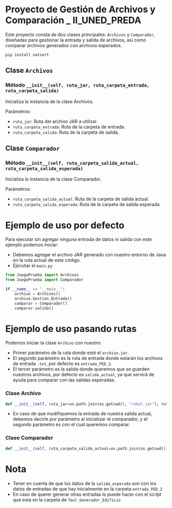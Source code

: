 # Proyecto de Gestión de Archivos y Comparación _ II_UNED_PREDA

Este proyecto consta de dos clases principales: `Archivos` y `Comparador`, diseñadas para gestionar la entrada y salida de archivos, así como comparar archivos generados con archivos esperados.

`pip install natsort`

## Clase `Archivos`

### Método `__init__(self, ruta_jar, ruta_carpeta_entrada, ruta_carpeta_salida)`

Inicializa la instancia de la clase Archivos.

Parámetros:
- `ruta_jar`: Ruta del archivo JAR a utilizar.
- `ruta_carpeta_entrada`: Ruta de la carpeta de entrada.
- `ruta_carpeta_salida`: Ruta de la carpeta de salida.

## Clase `Comparador`

### Método `__init__(self, ruta_carpeta_salida_actual, ruta_carpeta_salida_esperada)`

Inicializa la instancia de la clase Comparador.

Parámetros:
- `ruta_carpeta_salida_actual`: Ruta de la carpeta de salida actual.
- `ruta_carpeta_salida_esperada`: Ruta de la carpeta de salida esperada.

# Ejemplo de uso por defecto

Para ejecutar sin agregar ninguna entrada de datos ni salida con este ejemplo podemos iniciar:
- Debemos agregar el archivo JAR generado con nuestro entorno de Java en la ruta actual de este código.
- Ejecutar el `main.py`

```python
from JuegoPrueba import Archivos
from JuegoPrueba import Comparador

if __name__ == "__main__":
    archivo = Archivos() 
    archivo.Gestion_Entrada()
    comparar = Comparador()
    comparar.salida()
```

# Ejemplo de uso pasando rutas

Podemos iniciar la clase `Archivo` con nuestro:
- Primer parámetro de la ruta donde esté el `archivo.jar`.
- El segundo parámetro es la ruta de entrada donde estarán los archivos de entrada `.txt`, por defecto es `entrada_PED_2`.
- El tercer parámetro es la salida donde queremos que se guarden nuestros archivos, por defecto es `salida_actual`, ya que servirá de ayuda para comparar con las salidas esperadas.
### Clase Archivo

```python
def __init__(self, ruta_jar=os.path.join(os.getcwd(), "robot.jar"), ruta_carpeta_entrada=os.path.join(os.getcwd(), "entrada_PED_2"), ruta_carpeta_salida=os.path.join(os.getcwd(), "salida_actual"))
```
- En caso de que modifiquemos la entrada de nuestra salida actual, debemos decirle por parámetro al inicializar el comparador, y el segundo parámetro es con el cual queremos comparar.

### Clase Comparador

```python
def __init__(self, ruta_carpeta_salida_actual=os.path.join(os.getcwd(), "salida_actual"), ruta_carpeta_salida_esperada=os.path.join(os.getcwd(), "salida_esperada")):
```

# Nota
- Tener en cuenta de que los datos de la `salida_esperada` son con los datos de entradas de que hay inicialmente en la carpeta `entrada_PED_2`
- En caso de querer generar otras entradas lo puede hacer con el script que esta en la carpeta de `Tool_Generador_Edificio`
